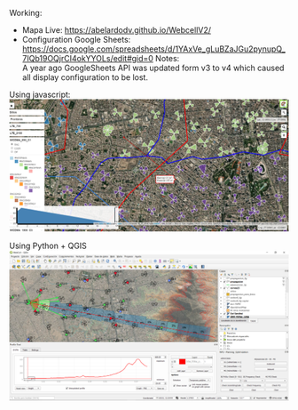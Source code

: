 Working:
- Mapa Live:  https://abelardodv.github.io/WebcellV2/
- Configuration Google Sheets: https://docs.google.com/spreadsheets/d/1YAxVe_gLuBZaJGu2pynupQ_7IQb19OQjrCI4okYYOLs/edit#gid=0
Notes: <br>
 A year ago GoogleSheets API was updated form v3 to v4 which caused all display configuration to be lost. <br>
 
 Using javascript:
 ![myimage-alt-tag](https://github.com/AbelardoDV/WebcellV2/blob/master/explanation/image2.png)
 
 Using Python + QGIS
  ![myimage-alt-tag](https://github.com/AbelardoDV/WebcellV2/blob/master/explanation/image5.png)
